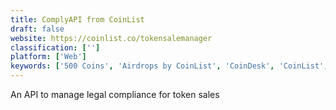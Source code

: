 ```yaml
---
title: ComplyAPI from CoinList
draft: false 
website: https://coinlist.co/tokensalemanager
classification: ['']
platform: ['Web']
keywords: ['500 Coins', 'Airdrops by CoinList', 'CoinDesk', 'CoinList', 'CoinMirror', 'Coined', 'CryptoBuzz', 'ICO drip', 'ICODrops', 'ICObench', 'Kyte', 'The Dump', 'Token Launcher', 'Top ICO List']
---
```

An API to manage legal compliance for token sales